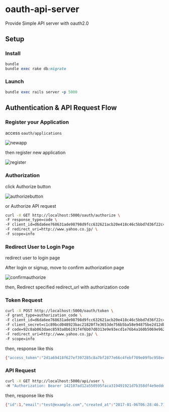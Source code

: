 # oauth-api-server

Provide Simple API server with oauth2.0

## Setup
### Install

```ruby
bundle
bundle exec rake db:migrate
```
### Launch
```ruby
bundle exec rails server -p 5000
```
## Authentication & API Request Flow

### Register your Application
access `oauth/applications` 

![newapp](https://raw.githubusercontent.com/chaingng/images/master/2017-01-06-15.53.58.png)

then register new application

![register](https://raw.githubusercontent.com/chaingng/images/master/2017-01-06-15.54.24.png)

### Authorization
click Authorize button  

![authorizebutton](https://raw.githubusercontent.com/chaingng/images/master/2017-01-06-15.54.31.png)

or Authorize API request

```bash
curl -X GET http://localhost:5000/oauth/authorize \
-F response_type=code \
-F client_id=d6da6ee768631ade98798d9fcc632621acb20e418c46c5bbd7d36f22c4874371 \
-F redirect_uri=http://www.yahoo.co.jp/ \
-F scope=info
```

### Redirect User to Login Page
redirect user to login page

After login or signup, move to confirm authorization page

![confirmauthorize](https://raw.githubusercontent.com/chaingng/images/master/2017-01-06-15.56.59.png)


then, Redirect specified redirect_url with authorization code 

### Token Request

```bash
curl -X POST http://localhost:5000/oauth/token \
-F grant_type=authorization_code \
-F client_id=d6da6ee768631ade98798d9fcc632621acb20e418c46c5bbd7d36f22c4874371 \
-F client_secret=c1c89bcd048923bac21820f7e3653de756b5ba58e94875be2d12db97adfd4274 \
-F code=92c8ab063daec8593a8b6191f4f6b07d0313e9e93ecd1e76b4a160b5069e962b \
-F redirect_uri=http://www.yahoo.co.jp/ \
-F scope=info
```

then, response like this
```bash
{"access_token":"2d1a69418f627ef397285c8a7bf2877e66c4febf709e09fbc958ec3b08b1430e","token_type":"bearer","expires_in":7200,"scope":"info","created_at":1483685928}
```

### API Request
```bash
curl -X GET http://localhost:5000/api/user \
-H "Authorization: Bearer 142107ad12a550595faca319491921d7b358df4e9edddd87ee46a193c7c09f97"
```

then, response like this
```bash
{"id":1,"email":"test@example.com","created_at":"2017-01-06T06:28:46.713Z","updated_at":"2017-01-06T07:11:35.212Z"}
```
